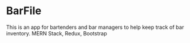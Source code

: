 # BarFile

This is an app for bartenders and bar managers to help keep track of bar inventory.
MERN Stack, Redux, Bootstrap
